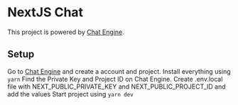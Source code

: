 # NextJS Chat

This project is powered by [Chat Engine](https://chatengine.io).

## Setup

Go to [Chat Engine](https://chatengine.io) and create a account and project.
Install everything using `yarn`
Find the Private Key and Project ID on Chat Engine.
Create .env.local file with NEXT_PUBLIC_PRIVATE_KEY and NEXT_PUBLIC_PROJECT_ID and add the values
Start project using `yarn dev`
